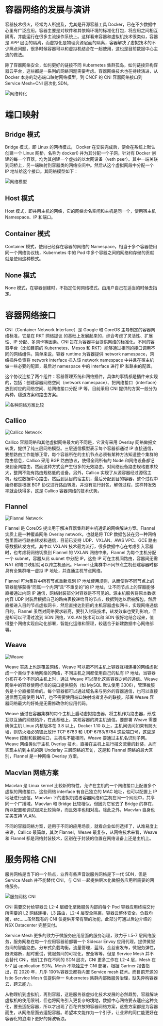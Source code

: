 # 容器网络的发展与演讲

容器技术很火，经常为人所提及，尤其是开源容器工具 Docker，已在不少数据中心里有广泛应用。容器主要是对软件和其依赖环境的标准化打包，将应用之间相互隔离，并能运行在很多主流操作系统上。这样看来容器和虚拟机技术很类似，容器是 APP 层面的隔离，而虚拟化是物理资源层面的隔离，容器解决了虚拟技术的不少痛点问题，很多时候容器可以和虚拟机结合在一起使用，这也是目前数据中心主流的做法。

除了容器网络安全，如何更好的链接不同 Kubernetes 集群孤岛，如何链接异构容器云平台，这些都是一系列的网络问题需要考虑。容器网络技术也在持续演进，从 Docker 本身的动态端口映射网络模型，到 CNCF 的 CNI 容器网络接口到 Service Mesh+CNI 层次化 SDN。

![网络转化](https://s1.ax1x.com/2020/10/19/0votgO.png)

# 端口映射

## Bridge 模式

Bridge 模式，即 Linux 的网桥模式， Docker 在安装完成后，便会在系统上默认创建一个 Linux 网桥，名称为 docker0 并为其分配一个子网，针对有 Docker 创建的每一个容器，均为其创建一个虚拟的以太网设备（veth peer）。其中一端关联到网桥上，另一端映射到容器类的网络空间中。然后从这个虚拟网段中分配一个 IP 地址给这个接口。其网络模型如下：

![网络模型](https://s1.ax1x.com/2020/10/19/0vor5t.png)

## Host 模式

Host 模式，即共用主机的网络，它的网络命名空间和主机是同一个，使用宿主机 Namespace、IP 和端口。

## Container 模式

Container 模式，使用已经存在容器的网络的 Namespace，相当于多个容器使用同一个网络协议栈，Kubernetes 中的 Pod 中多个容器之间的网络和存储的贡献就是使用这种模式。

## None 模式

None 模式，在容器创建时，不指定任何网络模式。由用户自己在适当的时候去指定。

# 容器网络接口

CNI（Container Network Interface）是 Google 和 CoreOS 主导制定的容器网络标准，它是在 RKT 网络提议 的基础上发展起来的，综合考虑了灵活性、扩展性、IP 分配、多网卡等因素。CNI 旨在为容器平台提供网络的标准化。不同的容器平台（比如目前的 Kubernetes、Mesos 和 RKT）能够通过相同的接口调用不同的网络组件。简单来说，容器 runtime 为容器提供 network namespace，网络插件负责将 network interface 插入该 network namespace 中并且在宿主机做一些必要的配置，最后对 namespace 中的 interface 进行 IP 和路由的配置。

这个协议连接了两个组件：容器管理系统和网络插件，具体的事情都是插件来实现的，包括：创建容器网络空间（network namespace）、把网络接口（interface）放到对应的网络空间、给网络接口分配 IP 等。目前采用 CNI 提供的方案一般分为两种，隧道方案和路由方案。

![各种网络方案比较](https://s1.ax1x.com/2020/10/19/0vTgF1.md.png)

## Callico

![Callico Network](https://s1.ax1x.com/2020/10/19/0vTuJP.png)

Callico 容器网络和其他虚拟网络最大的不同是，它没有采用 Overlay 网络做报文转发，提供了纯三层网络模型。三层通信模型表示每个容器都通过 IP 直接通信，要想路由工作能够正常，每个容器所在的主机节点必须有某种方法知道整个集群的路由信息，Callico 采用 BGP 路由协议，使得全网所有的 Node 和网络设备都记录到全网路由，然而这种方式会产生很多的无效路由，对网络设备路由规格要求较大，整网不能有路由规格低的设备。另外，Callico 实现了从源容器经过源宿主机，经过数据中心路由，然后到达目的宿主机，最后分配到目的容器，整个过程中始终都是根据 BGP 协议进行路由转发，并没有进行封包，解包过程，这样转发效率就会快得多，这是 Callico 容器网络的技术优势。

## Flannel

![Flannel Network](https://s1.ax1x.com/2020/10/19/0vT1sg.png)

Flannel 是 CoreOS 提出用于解决容器集群跨主机通讯的网络解决方案。Flannel 实质上是一种覆盖网络 Overlay network，也就是将 TCP 数据包装在另一种网络包里面进行路由转发和通信，目前已支持 UDP、VXLAN、AWS VPC、GCE 路由等数据转发方式，其中以 VXLAN 技术最为流行，很多数据中心在考虑引入容器时，也考虑将网络切换到 Flannel 的 VXLAN 网络中来。Flannel 为每个主机分配一个 subnet，容器从此 subnet 中分配 IP，这些 IP 可在主机间路由，容器间无需 NAT 和端口映射就可以跨主机通讯。Flannel 让集群中不同节点主机创建容器时都具有全集群唯一虚拟 IP 地址，并连通主机节点网络。

Flannel 可为集群中所有节点重新规划 IP 地址使用规则，从而使得不同节点上的容器能够获得“同属一个内网”且“不重复的”的 IP 地址，让不同节点上的容器能够直接通过内网 IP 通信，网络封装部分对容器是不可见的。源主机服务将原本数据内容 UDP 封装后根据自己的路由表投递给目的节点，数据到达以后被解包，然后直接进入目的节点虚拟网卡，然后直接达到目的主机容器虚拟网卡，实现网络通信目的。Flannel 虽然对网络要求较高，要引入封装技术，转发效率也受到影响，但是却可以平滑过渡到 SDN 网络，VXLAN 技术可以和 SDN 很好地结合起来，值得整个网络实现自动化部署，智能化运维和管理，较适合于新建数据中心网络部署。

## Weave

![Weave](https://s1.ax1x.com/2020/10/19/0vTDL4.png)

Weave 实质上也是覆盖网络，Weave 可以把不同主机上容器互相连接的网络虚拟成一个类似于本地网络的网络，不同主机之间都使用自己的私有 IP 地址，当容器分布在多个不同的主机上时，通过 Weave 可以简化这些容器之间的通信。Weave 网络中的容器使用标准的端口提供服务（如 MySQL 默认使用 3306），管理微服务是十分直接简单的。每个容器都可以通过域名来与另外的容器通信，也可以直接通信而无需使用 NAT，也不需要使用端口映射或者复杂的联接。部署 Weave 容器网络最大的好处是无需修改你的应用代码。

Weave 通过在容器集群的每个主机上启动虚拟路由器，将主机作为路由器，形成互联互通的网络拓扑，在此基础上，实现容器的跨主机通信。要部署 Weave 需要确保主机 Linux 内核版本在 3.8 以上，Docker 1.10 以上，主机间访问如果有防火墙，则防火墙必须彼此放行 TCP 6783 和 UDP 6783/6784 这些端口号，这些是 Weave 控制和数据端口，主机名不能相同，Weave 要通过主机名识别子网。Weave 网络类似于主机 Overlay 技术，直接在主机上进行报文流量的封装，从而实现主机到主机的跨 Underlay 三层网络的互访，这是和 Flannel 网络的最大区别，Flannel 是一种网络 Overlay 方案。

## Macvlan 网络方案

Macvlan 是 Linux kernel 比较新的特性，允许在主机的一个网络接口上配置多个虚拟的网络接口，这些网络 interface 有自己独立的 MAC 地址，也可以配置上 IP 地址进行通信。Macvlan 下的虚拟机或者容器网络和主机在同一个网段中，共享同一个广播域。Macvlan 和 Bridge 比较相似，但因为它省去了 Bridge 的存在，所以配置和调试起来比较简单，而且效率也相对高。除此之外，Macvlan 自身也完美支持 VLAN。

不同的容器网络方案，适用于不同的应用场景，就看企业如何选择了，从难易度上来讲，Callico 最简单，其次 Flannel，Weave 最复杂，从网络技术来看，Weave 和 Flannel 都是网络封装技术，区别在于封装的位置在网络设备上还是主机上。

# 服务网格 CNI

服务网格是当下的一个热点，业界有些声音说服务网格是下一代 SDN，但是 Service Mesh 并不能替代 CNI，与 CNI 一起提供层次化微服务应用所需要的网络服务。

![服务网格 CNI](https://s1.ax1x.com/2020/10/19/0vThQO.png)

CNI 需要交付给容器云 L2-4 层细化至微服务内部的每个 Pod 容器应用终端交付所需要的 L2 网络连接，L3 路由，L2-4 层安全隔离，容器云整体安全，负载均衡，etc……虽然现有的 CNI 仅提供非常有限的功能，此部分可通过后边介绍的 NSX Datacenter 完整交付。

Service Mesh 更多的致力于微服务应用层面的服务治理，致力于 L5-7 层网络服务，服务网格在每一个应用容器前部署一个 Sidecar Envoy 应用代理，提供微服务间的智能路由，分布式负载均衡，流量管理，蓝绿，金丝雀发布，微服务弹性，限流熔断，超时重试，微服务间的可视化，安全等等。但是 Service Mesh 并不会替代 CNI，他们工作在不同的 SDN 层次，CNI 更多工作在 L2-4 层，Mesh 在 5-7 层 application SDN。Mesh 不能独立于 CNI 部署。根据 Gartner 报告指出，在 2020 年，几乎 100%容器云都将内置 Service mesh 技术。而目前开源的 Istio Service Mesh 仅提供单一 Kubernetes 集群内部微服务治理，缺失异构容器云，跨云能力。

从物理机到虚拟机，再到容器，这是服务器虚拟化技术发展的必然趋势，容器解决虚拟机的使用限制，但也将网络引入更复杂的境地，数据中心网络要去适应这种变化，要去适配容器，所以才出现了百花齐放的容器网络方案，这些方案都是为容器而生，从网络层面去适配容器。希望本文能作为一个引子，让业界的同仁能更好在容器化的浪潮下更好的劈波斩浪。
